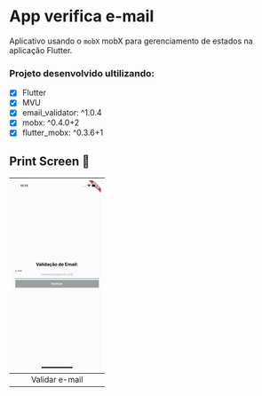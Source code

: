 # App verifica e-mail
 Aplicativo usando o `mobX` mobX para gerenciamento de estados na aplicação Flutter.
 
  ### Projeto desenvolvido ultilizando:
  - [x] Flutter
  - [x] MVU
  - [x] email_validator: ^1.0.4
  - [x] mobx: ^0.4.0+2
  - [x] flutter_mobx: ^0.3.6+1
  
 ## Print Screen :foggy:

| ![mobx](printscreen/mobxImge.png) |
|:---:|
| Validar e-mail | 
